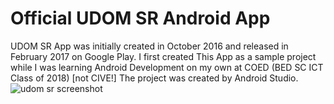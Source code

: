 # Official UDOM SR Android App


UDOM SR App was initially created in October 2016 and released in February 2017 on Google Play. 
I first created This App as a sample project while I was learning Android Development on my own at COED (BED SC ICT Class of 2018) 
[not CIVE!]
The project was created by Android Studio.
<img src="http://" alt="udom sr screenshot"/>
